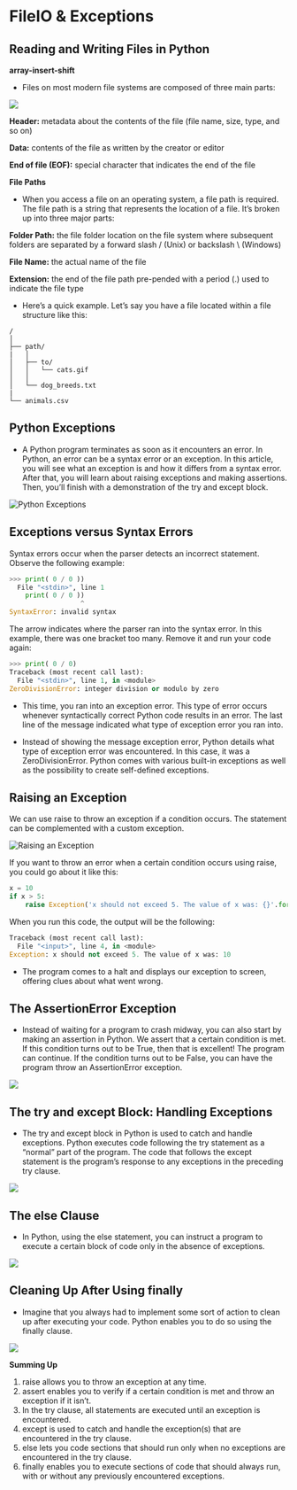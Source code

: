 # FileIO & Exceptions

## Reading and Writing Files in Python

**array-insert-shift**

* Files on most modern file systems are composed of three main parts:

![](https://files.realpython.com/media/FileFormat.02335d06829d.png)

**Header:** metadata about the contents of the file (file name, size, type, and so on)

**Data:** contents of the file as written by the creator or editor

**End of file (EOF):** special character that indicates the end of the file

**File Paths**

* When you access a file on an operating system, a file path is required. The file path is a string that represents the location of a file. It’s broken up into three major parts:

**Folder Path:** the file folder location on the file system where subsequent folders are separated by a forward slash / (Unix) or backslash \ (Windows)

**File Name:** the actual name of the file

**Extension:** the end of the file path pre-pended with a period (.) used to indicate the file type

* Here’s a quick example. Let’s say you have a file located within a file structure like this:

```
/
│
├── path/
|   │
│   ├── to/
│   │   └── cats.gif
│   │
│   └── dog_breeds.txt
|
└── animals.csv
```

## Python Exceptions

* A Python program terminates as soon as it encounters an error. In Python, an error can be a syntax error or an exception. In this article, you will see what an exception is and how it differs from a syntax error. After that, you will learn about raising exceptions and making assertions. Then, you’ll finish with a demonstration of the try and except block.

![Python Exceptions](https://files.realpython.com/media/intro.8915db1758d8.png)

## Exceptions versus Syntax Errors

Syntax errors occur when the parser detects an incorrect statement. Observe the following example:

```python
>>> print( 0 / 0 ))
  File "<stdin>", line 1
    print( 0 / 0 ))
                  ^
SyntaxError: invalid syntax
```

The arrow indicates where the parser ran into the syntax error. In this example, there was one bracket too many. Remove it and run your code again:

```python
>>> print( 0 / 0)
Traceback (most recent call last):
  File "<stdin>", line 1, in <module>
ZeroDivisionError: integer division or modulo by zero
```

* This time, you ran into an exception error. This type of error occurs whenever syntactically correct Python code results in an error. The last line of the message indicated what type of exception error you ran into.

* Instead of showing the message exception error, Python details what type of exception error was encountered. In this case, it was a ZeroDivisionError. Python comes with various built-in exceptions as well as the possibility to create self-defined exceptions.

## Raising an Exception

We can use raise to throw an exception if a condition occurs. The statement can be complemented with a custom exception.

![Raising an Exception](https://files.realpython.com/media/raise.3931e8819e08.png)

If you want to throw an error when a certain condition occurs using raise, you could go about it like this:

```python
x = 10
if x > 5:
    raise Exception('x should not exceed 5. The value of x was: {}'.format(x))
```

When you run this code, the output will be the following:

```python
Traceback (most recent call last):
  File "<input>", line 4, in <module>
Exception: x should not exceed 5. The value of x was: 10
```

* The program comes to a halt and displays our exception to screen, offering clues about what went wrong.

## The AssertionError Exception

* Instead of waiting for a program to crash midway, you can also start by making an assertion in Python. We assert that a certain condition is met. If this condition turns out to be True, then that is excellent! The program can continue. If the condition turns out to be False, you can have the program throw an AssertionError exception.

![](https://files.realpython.com/media/assert.f6d344f0c0b4.png)

## The try and except Block: Handling Exceptions

* The try and except block in Python is used to catch and handle exceptions. Python executes code following the try statement as a “normal” part of the program. The code that follows the except statement is the program’s response to any exceptions in the preceding try clause.

![](https://files.realpython.com/media/try_except.c94eabed2c59.png)

## The else Clause

* In Python, using the else statement, you can instruct a program to execute a certain block of code only in the absence of exceptions.

![](https://files.realpython.com/media/try_except_else.703aaeeb63d3.png)

## Cleaning Up After Using finally

* Imagine that you always had to implement some sort of action to clean up after executing your code. Python enables you to do so using the finally clause.

![](https://files.realpython.com/media/try_except_else_finally.a7fac6c36c55.png)

**Summing Up**

1. raise allows you to throw an exception at any time.
2. assert enables you to verify if a certain condition is met and throw an exception if it isn’t.
3. In the try clause, all statements are executed until an exception is encountered.
4. except is used to catch and handle the exception(s) that are encountered in the try clause.
5. else lets you code sections that should run only when no exceptions are encountered in the try clause.
6. finally enables you to execute sections of code that should always run, with or without any previously encountered exceptions.
